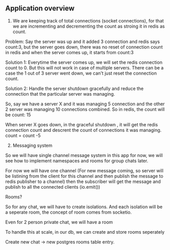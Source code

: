## Application overview

1) We are keeping track of total connections (socket connections), for that we are incrementing and decrementing the count as stroing it in redis as count.

Problem: Say the server was up and it added 3 connection and redis says count:3, but the server goes down, there was no reset of connection count in redis and when the server comes up, it starts from count:3

Solution 1: Everytime the server comes up, we will set the redis connection count to 0. 
But this will not work in case of multiple servers. There can be a case the 1 out of 3 server went down, we can't just reset the connection count.

Solution 2: Handle the server shutdown gracefully and reduce the connection that the particular server was managing.

So, say we have a server X and it was managing 5 connection and the other 2 server was managing 10 connections combined. So in redis, the count will be count: 15

When server X goes down, in the graceful shutdown , it will get the redis connection count and descrent the count of connections it was managing.
count = count -5 



2) Messaging system

So we will have single channel message system in this app for now, we will see how to implement namespaces and rooms for group chats later.


For now we will have one channel (For new message coming, so server will be listining from the client for this channel and then publish the message to redis publisher to a channel) then the subscriber will get the message and publish to all the connected clients (io.emit())





Rooms?

So for any chat, we will have to create isolations. And each isolation will be a seperate room, the concept of room comes from socketio.

Even for 2 person private chat, we will have a room

To handle this at scale, in our db, we can create and store rooms seperately 

Create new chat -> new postgres rooms table entry.

